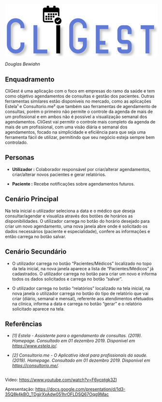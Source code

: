 ![Logo Cligest](https://github.com/dwbewiahn/CliGest/blob/master/%23Images/CliGestLogo1600x550.png)

 *Douglas Bewiahn*

## **Enquadramento**

CliGest é uma aplicação com o foco em empresas do ramo da saúde e tem como objetivo agendamentos de consultas e gestão dos pacientes. Outras ferramentas similares estão disponíveis no mercado, como as aplicações Estela¹ e Consultorio.me² que também sao ferramentas de agendamento de consultas, porém o primeiro não permite o controle da agenda de mais de um profissional e em ambos não é possível a visualização semanal dos agendamentos. CliGest vai permitir o controle mais completo da agenda de mais de um profissional,  com uma visão diária e semanal dos agendamentos, focado na simplicidade e eficiência para que seja uma ferramenta fácil de utilizar, permitindo que seu negócio esteja sempre bem controlado.

## **Personas**

* **Utilizador :** Colaborador responsável por criar/alterar agendamentos, criar/alterar novos pacientes e gerar relatórios.

* **Paciente :** Recebe notificações sobre agendamentos futuros.

## **Cenário Principal**

Na tela inicial o utilizador seleciona a data e o médico que deseja consultar/agendar e visualiza através dos botões de horários as disponibilidades. O utilizador carrega no botão do horário desejado para criar um novo agendamento, uma nova janela abre onde é solicitado os dados necessários (paciente e especialidade), confere as informações e então  carrega no botão salvar. 

## **Cenário Secundário**

* O utilizador carrega no botão “Pacientes/Médicos” localizado no topo da tela inicial, na nova janela aparece a lista de “Pacientes/Médicos” já cadastrados. O utilizador  carrega no botão para criar um novo e informa todos os dados solicitados e carrega no botão “salvar”.

*  O utilizador carrega no botão “relatórios” localizado na tela inicial, na nova janela o utilizador carrega no botão do tipo de relatório que vai criar (diário, semanal e mensal), referente aos atendimentos efetuados na clínica, informa a data e carrega no botão “gerar” e o relatório solicitado aparece na tela.

## **Referências**

* *[1] Estela - Assistente para o agendamento de consultas. (2019). Homepage. Consultado em 01 dezembro 2019. Disponível em  https://www.estela.io/.*

* *[2] Consultorio.me - O Aplicativo ideal para profissionais da saude. (2019). Homepage. Consultado em 01 dezembro 2019. Disponível em https://consultorio.me/.*




##

Video: https://www.youtube.com/watch?v=F6ycptgk3ZI

Apresentação: https://docs.google.com/presentation/d/1d3-35Q8k4kBO_TDgjrXxAdw051hrOFLDSQ67Oqg9Mac

